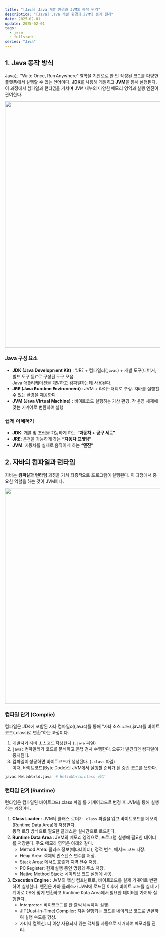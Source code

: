 ```yaml
---
title: "[Java] Java 개발 환경과 JVM의 동작 원리"
description: "[Java] Java 개발 환경과 JVM의 동작 원리"
date: 2025-02-01
update: 2025-02-01
tags:
  - java
  - fullstack
series: "Java"
---
```


## 1. Java 동작 방식

Java는 "Write Once, Run Anywhere" 철학을 기반으로 한 번 작성된 코드를 다양한 플랫폼에서 실행할 수 있는 언어이다. **JDK**를 사용해 개발하고 **JVM**을 통해 실행된다. 이 과정에서 컴파일과 런타임을 거치며 JVM 내부의 다양한 메모리 영역과 실행 엔진이 관여한다.

<img src="https://github.com/user-attachments/assets/b340d87f-a539-4322-bb8c-070bd3d8f52d" alt="" width="800" />

### Java 구성 요소

- **JDK (Java Development Kit)** : “JRE + 컴파일러(`javac`) + 개발 도구(디버거, 빌드 도구 등)”로 구성된 도구 모음.
  <br/>Java 애플리케이션을 개발하고 컴파일하는데 사용된다.
- **JRE (Java Runtime Environment)** : JVM + 라이브러리로 구성. 자바를 실행할 수 있는 환경을 제공한다
- **JVM (Java Virtual Machine)** : 바이트코드 실행하는 가상 환경. 각 운영 체제에 맞는 기계어로 변환하여 실행

### 쉽게 이해하기

- **JDK**: 개발 및 조립을 가능하게 하는 **“자동차 + 공구 세트”**
- **JRE**: 운전을 가능하게 하는 **“자동차 프레임”**
- **JVM**: 자동차를 실제로 움직이게 하는 **“엔진”**

## 2. 자바의 컴파일과 런타임

자바는 **컴파일과 런타임** 과정을 거쳐 최종적으로 프로그램이 실행된다. 이 과정에서 중요한 역할을 하는 것이 JVM이다.

<img src="https://github.com/user-attachments/assets/a4036ba5-7783-4cb4-9280-3bce6bc0631b" alt="" width="700" />

### 컴파일 단계 (Complie)

컴파일은 JDK에 포함된 자바 컴파일러(javac)를 통해 “자바 소스 코드(.java)를 바이트코드(.class)로 변환”하는 과정이다.

1.  개발자가 자바 소스코드 작성한다 (`.java` 파일)
2.  `javac` 컴파일러가 코드를 분석하고 문법 검사 수행한다. 오류가 발견되면 컴파일이 중지된다.
3.  컴파일이 성공하면 바이트코드가 생성된다. (`.class` 파일)<br/> 이때, 바이트코드(Byte Code)란 JVM에서 실행할 준비가 된 중간 코드를 뜻한다.

```bash
javac HelloWorld.java  # HelloWorld.class 생성
```

### 런타임 단계 (Runtime)

런타임은 컴파일된 바이트코드(.class 파일)를 기계어코드로 변경 후 JVM을 통해 실행하는 과정이다.

1. **Class Loader** : JVM의 클래스 로더가 `.class` 파일을 읽고 바이트코드를 메모리(Runtime Data Area)에 저장한다. <br/>동적 로딩 방식으로 필요한 클래스만 실시간으로 로드한다.
2. **Runtime Data Area** : JVM의 메모리 영역으로, 프로그램 실행에 필요한 데이터를 저장한다. 주요 메모리 영역은 아래와 같다.
   - Method Area: 클래스 정보(메타데이터), 정적 변수, 메서드 코드 저장.
   - Heap Area: 객체와 인스턴스 변수를 저장.
   - Stack Area: 메서드 호출과 지역 변수 저장.
   - PC Register: 현재 실행 중인 명령의 주소 저장.
   - Native Method Stack: 네이티브 코드 실행에 사용.
3. **Execution Engine :** JVM의 핵심 컴포넌트로, 바이트코드를 실제 기계어로 변환하여 실행한다. 엔진은 자바 클래스가 JVM에 로드된 이후에 바이트 코드를 실제 기계어로 OS에 맞게 변환하고 Runtime Data Area에서 필요한 데이터를 가져와 실행한다.
   - Interpreter: 바이트코드를 한 줄씩 해석하여 실행.
   - JIT(Just-In-Time) Compiler: 자주 실행되는 코드를 네이티브 코드로 변환하여 실행 속도를 향상.
   - 가비지 컬렉션: 더 이상 사용되지 않는 객체를 자동으로 제거하여 메모리를 관리.
